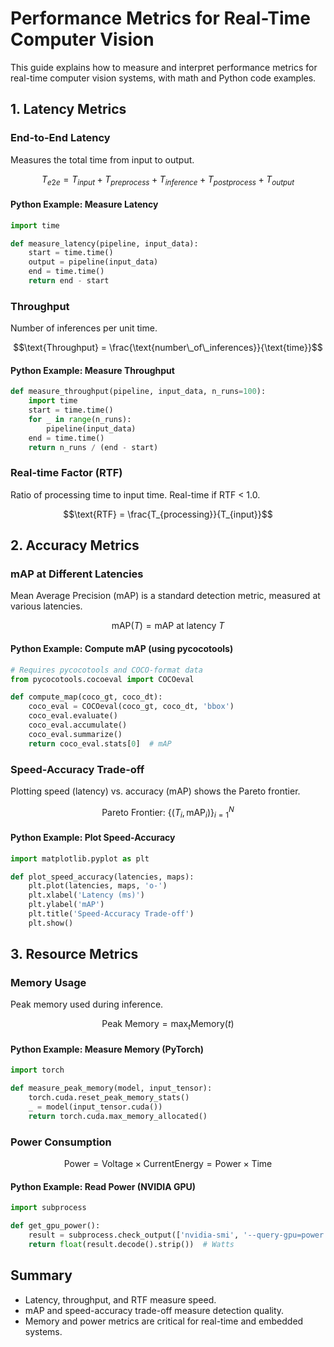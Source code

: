 # Performance Metrics for Real-Time Computer Vision

This guide explains how to measure and interpret performance metrics for real-time computer vision systems, with math and Python code examples.

## 1. Latency Metrics

### End-to-End Latency
Measures the total time from input to output.

```math
T_{e2e} = T_{input} + T_{preprocess} + T_{inference} + T_{postprocess} + T_{output}
```

#### Python Example: Measure Latency
```python
import time

def measure_latency(pipeline, input_data):
    start = time.time()
    output = pipeline(input_data)
    end = time.time()
    return end - start
```

### Throughput
Number of inferences per unit time.

```math
\text{Throughput} = \frac{\text{number\_of\_inferences}}{\text{time}}
```

#### Python Example: Measure Throughput
```python
def measure_throughput(pipeline, input_data, n_runs=100):
    import time
    start = time.time()
    for _ in range(n_runs):
        pipeline(input_data)
    end = time.time()
    return n_runs / (end - start)
```

### Real-time Factor (RTF)
Ratio of processing time to input time. Real-time if RTF < 1.0.

```math
\text{RTF} = \frac{T_{processing}}{T_{input}}
```

## 2. Accuracy Metrics

### mAP at Different Latencies
Mean Average Precision (mAP) is a standard detection metric, measured at various latencies.

```math
\text{mAP}(T) = \text{mAP at latency } T
```

#### Python Example: Compute mAP (using pycocotools)
```python
# Requires pycocotools and COCO-format data
from pycocotools.cocoeval import COCOeval

def compute_map(coco_gt, coco_dt):
    coco_eval = COCOeval(coco_gt, coco_dt, 'bbox')
    coco_eval.evaluate()
    coco_eval.accumulate()
    coco_eval.summarize()
    return coco_eval.stats[0]  # mAP
```

### Speed-Accuracy Trade-off
Plotting speed (latency) vs. accuracy (mAP) shows the Pareto frontier.

```math
\text{Pareto Frontier: } \{(T_i, \text{mAP}_i)\}_{i=1}^{N}
```

#### Python Example: Plot Speed-Accuracy
```python
import matplotlib.pyplot as plt

def plot_speed_accuracy(latencies, maps):
    plt.plot(latencies, maps, 'o-')
    plt.xlabel('Latency (ms)')
    plt.ylabel('mAP')
    plt.title('Speed-Accuracy Trade-off')
    plt.show()
```

## 3. Resource Metrics

### Memory Usage
Peak memory used during inference.

```math
\text{Peak Memory} = \max_{t} \text{Memory}(t)
```

#### Python Example: Measure Memory (PyTorch)
```python
import torch

def measure_peak_memory(model, input_tensor):
    torch.cuda.reset_peak_memory_stats()
    _ = model(input_tensor.cuda())
    return torch.cuda.max_memory_allocated()
```

### Power Consumption

```math
\text{Power} = \text{Voltage} \times \text{Current}
\text{Energy} = \text{Power} \times \text{Time}
```

#### Python Example: Read Power (NVIDIA GPU)
```python
import subprocess

def get_gpu_power():
    result = subprocess.check_output(['nvidia-smi', '--query-gpu=power.draw', '--format=csv,noheader,nounits'])
    return float(result.decode().strip())  # Watts
```

## Summary
- Latency, throughput, and RTF measure speed.
- mAP and speed-accuracy trade-off measure detection quality.
- Memory and power metrics are critical for real-time and embedded systems. 